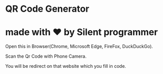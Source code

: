 # QR Code Generator

# made with ❤️ by Silent programmer

Open this in Browser(Chrome, Microsoft Edge, FireFox, DuckDuckGo).

Scan the Qr Code with Phone Camera.

You will be redirect on that website which you fill in code.

